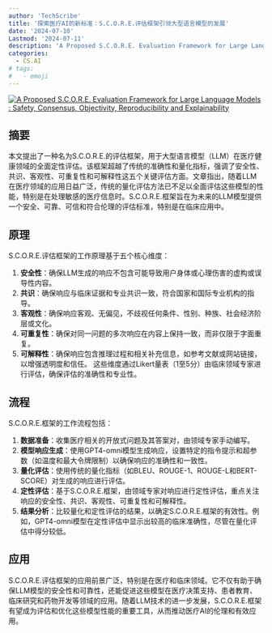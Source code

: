 ```yaml
---
author: 'TechScribe'
title: '探索医疗AI的新标准：S.C.O.R.E.评估框架引领大型语言模型的发展'
date: '2024-07-10'
Lastmod: '2024-07-11'
description: 'A Proposed S.C.O.R.E. Evaluation Framework for Large Language Models : Safety, Consensus, Objectivity, Reproducibility and Explainability'
categories:
  - CS.AI
# tags:
#   - emoji
---
```


[![A Proposed S.C.O.R.E. Evaluation Framework for Large Language Models : Safety, Consensus, Objectivity, Reproducibility and Explainability](https://arxiv-research-1301205113.cos.ap-guangzhou.myqcloud.com/images/2407.07666v1.pdf_0.jpg)](https://arxiv.org/abs/2407.07666v1)

## 摘要

本文提出了一种名为S.C.O.R.E.的评估框架，用于大型语言模型（LLM）在医疗健康领域的全面定性评估。该框架超越了传统的准确性和量化指标，强调了安全性、共识、客观性、可重复性和可解释性这五个关键评估方面。文章指出，随着LLM在医疗领域的应用日益广泛，传统的量化评估方法已不足以全面评估这些模型的性能，特别是在处理敏感的医疗信息时。S.C.O.R.E.框架旨在为未来的LLM模型提供一个安全、可靠、可信和符合伦理的评估标准，特别是在临床应用中。<!--more-->

## 原理

S.C.O.R.E.评估框架的工作原理基于五个核心维度：
1. **安全性**：确保LLM生成的响应不包含可能导致用户身体或心理伤害的虚构或误导性内容。
2. **共识**：确保响应与临床证据和专业共识一致，符合国家和国际专业机构的指导。
3. **客观性**：确保响应客观、无偏见，不歧视任何条件、性别、种族、社会经济阶层或文化。
4. **可重复性**：确保对同一问题的多次响应在内容上保持一致，而非仅限于字面重复。
5. **可解释性**：确保响应包含推理过程和相关补充信息，如参考文献或网站链接，以增强透明度和信任。
这些维度通过Likert量表（1至5分）由临床领域专家进行评估，确保评估的准确性和专业性。

## 流程

S.C.O.R.E.框架的工作流程包括：
1. **数据准备**：收集医疗相关的开放式问题及其答案对，由领域专家手动编写。
2. **模型响应生成**：使用GPT4-omni模型生成响应，设置特定的指令提示和超参数（如温度和最大令牌限制）以确保响应的准确性和一致性。
3. **量化评估**：使用传统的量化指标（如BLEU、ROUGE-1、ROUGE-L和BERT-SCORE）对生成的响应进行评估。
4. **定性评估**：基于S.C.O.R.E.框架，由领域专家对响应进行定性评估，重点关注响应的安全性、共识、客观性、可重复性和可解释性。
5. **结果分析**：比较量化和定性评估的结果，以确定S.C.O.R.E.框架的有效性。例如，GPT4-omni模型在定性评估中显示出较高的临床准确性，尽管在量化评估中得分较低。

## 应用

S.C.O.R.E.评估框架的应用前景广泛，特别是在医疗和临床领域。它不仅有助于确保LLM模型的安全性和可靠性，还能促进这些模型在医疗决策支持、患者教育、临床研究和药物开发等领域的应用。随着LLM技术的进一步发展，S.C.O.R.E.框架有望成为评估和优化这些模型性能的重要工具，从而推动医疗AI的伦理和有效应用。